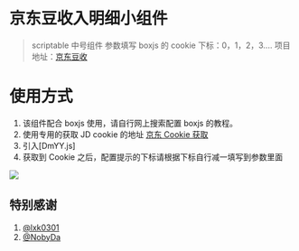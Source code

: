 # 京东豆收入明细小组件

> scriptable 中号组件 参数填写 boxjs 的 cookie 下标：0，1，2，3....
> 项目地址：[京东豆收](https://github.com/dompling/Scriptable/blob/master/Scripts/JDDou.js)

# 使用方式

1. 该组件配合 boxjs 使用，请自行网上搜索配置 boxjs 的教程。
2. 使用专用的获取 JD cookie 的地址 [京东 Cookie 获取](https://raw.githubusercontent.com/dompling/Script/master/jd/JD_extra_cookie.js)
3. 引入[DmYY.js]
4. 获取到 Cookie 之后，配置提示的下标请根据下标自行减一填写到参数里面

![](https://raw.githubusercontent.com/dompling/Scriptable/master/JD/jd_img.gif)

## 特别感谢

1.  [@lxk0301](https://github.com/lxk0301)
2.  [@NobyDa](https://github.com/NobyDa)
